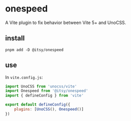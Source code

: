 # onespeed

A Vite plugin to fix behavior between Vite 5+ and UnoCSS.

## install

```shell
pnpm add -D @itsy/onespeed
```

## use

In `vite.config.js`:

```js
import UnoCSS from 'unocss/vite'
import Onespeed from '@itsy/onespeed'
import { defineConfig } from 'vite'

export default defineConfig({
    plugins: [UnoCSS(), Onespeed()]
})
```

